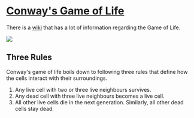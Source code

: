 # [Conway's Game of Life](https://en.wikipedia.org/wiki/Conway%27s_Game_of_Life)
There is a [wiki](https://conwaylife.com/wiki/) that has a lot of information regarding the Game of
Life.

![](life.gif)

## Three Rules
Conway's game of life boils down to following three rules that define how the cells interact with
their surroundings.

1. Any live cell with two or three live neighbours survives.
2. Any dead cell with three live neighbours becomes a live cell.
3. All other live cells die in the next generation. Similarly, all other dead cells stay dead.
